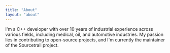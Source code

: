 ```yaml
---
title: "About"
layout: "about"
---
```


I'm a C++ developer with over 10 years of industrial experience across various fields, including medical, oil, and automotive industries. My passion lies in contributing to open-source projects, and I'm currently the maintainer of the Sourcetrail project.
